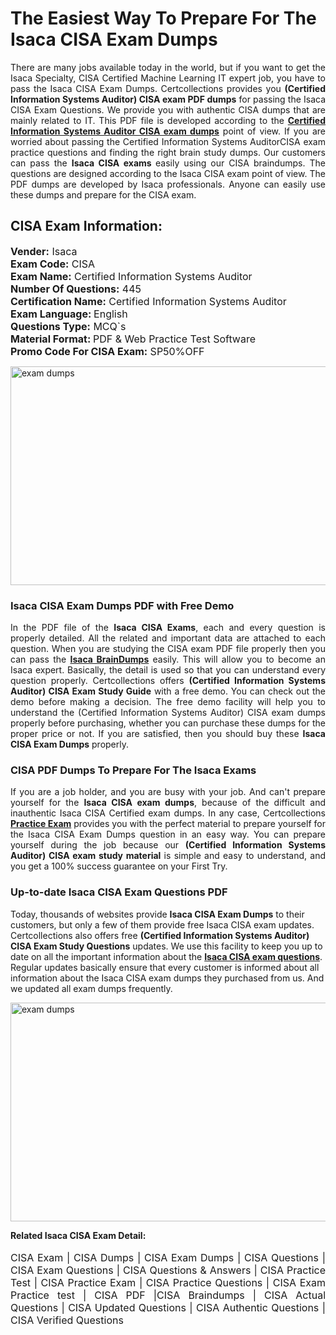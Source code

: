 <h1>The Easiest Way To Prepare For The Isaca CISA Exam Dumps</h1> <p style="text-align:justify">There are many jobs available today in the world, but if you want to get the Isaca Specialty, CISA Certified Machine Learning IT expert job, you have to pass the Isaca CISA Exam Dumps. Certcollections provides you <strong>(Certified Information Systems Auditor) CISA exam PDF dumps</strong> for passing the Isaca CISA Exam Questions. We provide you with authentic CISA dumps that are mainly related to IT. This PDF file is developed according to the <a href="https://www.certsofficial.com/isaca/cisa-questions"><strong>Certified Information Systems Auditor CISA exam dumps</strong></a> point of view. If you are worried about passing the Certified Information Systems AuditorCISA exam practice questions and finding the right brain study dumps. Our customers can pass the <strong>Isaca CISA exams </strong>easily using our CISA braindumps. The questions are designed according to the Isaca CISA exam point of view. The PDF dumps are developed by Isaca professionals. Anyone can easily use these dumps and prepare for the CISA exam.</p> <h2><strong>CISA Exam Information:</strong></h2> <p><span style="font-size:16px"><strong>Vender:</strong> Isaca<br /> <strong>Exam Code:</strong> CISA<br /> <strong>Exam Name:</strong> Certified Information Systems Auditor<br /> <strong>Number Of Questions:</strong> 445<br /> <strong>Certification Name:</strong> Certified Information Systems Auditor<br /> <strong>Exam Language: </strong>English<br /> <strong>Questions Type:</strong> MCQ`s<br /> <strong>Material Format: </strong>PDF & Web Practice Test Software<br /> <strong>Promo Code For CISA Exam:</strong> SP50%OFF</span></p> <p><a href="https://www.certsofficial.com/isaca/cisa-questions" rel="no-follow"><img alt="exam dumps" src="https://www.certcollections.com/uploads/content/certsofficial.jpg" style="height:350px; width:750px" /></a></p> <h3><strong>Isaca CISA Exam Dumps PDF with Free Demo</strong></h3> <p style="text-align:justify">In the PDF file of the <strong>Isaca CISA Exams</strong>, each and every question is properly detailed. All the related and important data are attached to each question. When you are studying the CISA exam PDF file properly then you can pass the <a href="https://www.certsofficial.com/isaca-dumps"><strong>Isaca BrainDumps</strong></a> easily. This will allow you to become an Isaca expert. Basically, the detail is used so that you can understand every question properly. Certcollections offers <strong>(Certified Information Systems Auditor) CISA Exam Study Guide</strong> with a free demo. You can check out the demo before making a decision. The free demo facility will help you to understand the (Certified Information Systems Auditor) CISA exam dumps properly before purchasing, whether you can purchase these dumps for the proper price or not. If you are satisfied, then you should buy these <strong>Isaca CISA Exam Dumps</strong> properly.</p> <h3><strong>CISA PDF Dumps To Prepare For The Isaca Exams</strong></h3> <p style="text-align:justify">If you are a job holder, and you are busy with your job. And can't prepare yourself for the <strong>Isaca CISA exam dumps</strong>, because of the difficult and inauthentic Isaca CISA Certified exam dumps. In any case, Certcollections <strong><a href="https://www.certsofficial.com/">Practice Exam</a></strong> provides you with the perfect material to prepare yourself for the Isaca CISA Exam Dumps question in an easy way. You can prepare yourself during the job because our <strong>(Certified Information Systems Auditor) CISA exam study material</strong> is simple and easy to understand, and you get a 100% success guarantee on your First Try.</p> <h3><strong>Up-to-date Isaca CISA Exam Questions PDF</strong></h3> <p>Today, thousands of websites provide <strong>Isaca CISA Exam Dumps</strong> to their customers, but only a few of them provide free Isaca CISA exam updates. Certcollections also offers free <strong>(Certified Information Systems Auditor) CISA Exam Study Questions</strong> updates. We use this facility to keep you up to date on all the important information about the <a href="https://www.certsofficial.com/isaca/cisa-questions"><strong>Isaca CISA exam questions</strong></a>. Regular updates basically ensure that every customer is informed about all information about the Isaca CISA exam dumps they purchased from us. And we updated all exam dumps frequently.</p> <p><a href="https://www.certsofficial.com/isaca/cisa-questions"><img alt="exam dumps " src="https://www.certcollections.com/uploads/content/certsofficial2.jpg" style="height:350px; width:750px" /></a></p> <p style="text-align:justify"><span style="font-size:14px"><strong>Related Isaca CISA Exam Detail:</strong></span><br /> <br /> <span style="font-size:16px">CISA Exam | CISA Dumps | CISA Exam Dumps | CISA Questions | CISA Exam Questions | CISA Questions & Answers | CISA Practice Test | CISA Practice Exam | CISA Practice Questions | CISA Exam Practice test | CISA PDF |CISA Braindumps | CISA Actual Questions | CISA Updated Questions | CISA Authentic Questions | CISA Verified Questions</span></p>

